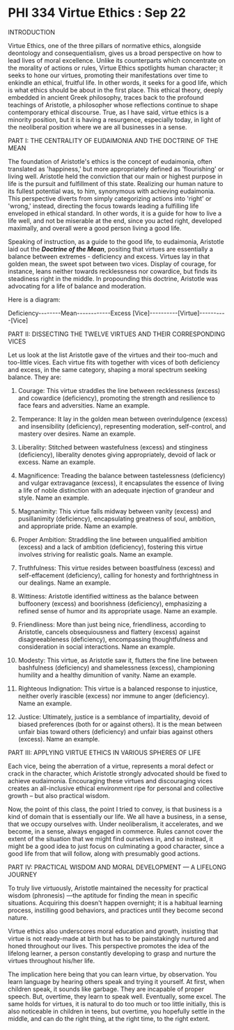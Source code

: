 # PHI 334 Virtue Ethics : Sep 22

INTRODUCTION

Virtue Ethics, one of the three pillars of normative ethics, alongside deontology and consequentialism, gives us a broad perspective on how to lead lives of moral excellence. Unlike its counterparts which concentrate on the morality of actions or rules, Virtue Ethics spotlights human character; it seeks to hone our virtues, promoting their manifestations over time to enkindle an ethical, fruitful life. In other words, it seeks for a good life, which is what ethics should be about in the first place. This ethical theory, deeply embedded in ancient Greek philosophy, traces back to the profound teachings of Aristotle, a philosopher whose reflections continue to shape contemporary ethical discourse. True, as I have said, virtue ethics is a minority position, but it is having a resurgence, especially today, in light of the neoliberal position where we are all businesses in a sense. 

PART I: THE CENTRALITY OF EUDAIMONIA AND THE DOCTRINE OF THE MEAN

The foundation of Aristotle's ethics is the concept of eudaimonia, often translated as 'happiness,' but more appropriately defined as 'flourishing' or living well. Aristotle held the conviction that our main or highest purpose in life is the pursuit and fulfillment of this state. Realizing our human nature to its fullest potential was, to him, synonymous with achieving eudaimonia. This perspective diverts from simply categorizing actions into 'right' or 'wrong,' instead, directing the focus towards leading a fulfilling life enveloped in ethical standard. In other words, it is a guide for how to live a life well, and not be miserable at the end, since you acted right, developed maximally, and overall were a good person living a good life. 

Speaking of instruction, as a guide to the good life, to eudaimonia, Aristotle laid out the ***Doctrine of the Mean***, positing that virtues are essentially a balance between extremes - deficiency and excess.  Virtues lay in that golden mean, the sweet spot between two vices. Display of courage, for instance, leans neither towards recklessness nor cowardice, but finds its steadiness right in the middle. In propounding this doctrine, Aristotle was advocating for a life of balance and moderation.

Here is a diagram:

Deficiency--------Mean------------Excess
[Vice]----------[Virtue]----------[Vice]

PART II: DISSECTING THE TWELVE VIRTUES AND THEIR CORRESPONDING VICES

Let us look at the list Aristotle gave of the virtues and their too-much and too-little vices. Each virtue fits with together with vices of both deficiency and excess, in the same category, shaping a moral spectrum seeking balance. They are:

1. Courage: This virtue straddles the line between recklessness (excess) and cowardice (deficiency), promoting the strength and resilience to face fears and adversities. Name an example. 

2. Temperance: It lay in the golden mean between overindulgence (excess) and insensibility (deficiency), representing moderation, self-control, and mastery over desires. Name an example. 

3. Liberality: Stitched between wastefulness (excess) and stinginess (deficiency), liberality denotes giving appropriately, devoid of lack or excess. Name an example. 

4. Magnificence: Treading the balance between tastelessness (deficiency) and vulgar extravagance (excess), it encapsulates the essence of living a life of noble distinction with an adequate injection of grandeur and style. Name an example. 

5. Magnanimity: This virtue falls midway between vanity (excess) and pusillanimity (deficiency), encapsulating greatness of soul, ambition, and appropriate pride. Name an example. 

6. Proper Ambition: Straddling the line between unqualified ambition (excess) and a lack of ambition (deficiency), fostering this virtue involves striving for realistic goals. Name an example. 

7. Truthfulness: This virtue resides between boastfulness (excess) and self-effacement (deficiency), calling for honesty and forthrightness in our dealings. Name an example. 

8. Wittiness: Aristotle identified wittiness as the balance between buffoonery (excess) and boorishness (deficiency), emphasizing a refined sense of humor and its appropriate usage. Name an example. 

9. Friendliness: More than just being nice, friendliness, according to Aristotle, cancels obsequiousness and flattery (excess) against disagreeableness (deficiency), encompassing thoughtfulness and consideration in social interactions. Name an example. 

10. Modesty: This virtue, as Aristotle saw it, flutters the fine line between bashfulness (deficiency) and shamelessness (excess), championing humility and a healthy dimunition of vanity. Name an example. 

11. Righteous Indignation: This virtue is a balanced response to injustice, neither overly irascible (excess) nor immune to anger (deficiency). Name an example. 

12. Justice: Ultimately, justice is a semblance of impartiality, devoid of biased preferences (both for or against others). It is the mean between unfair bias toward others (deficiency) and unfair bias against others (excess). Name an example. 

PART III: APPLYING VIRTUE ETHICS IN VARIOUS SPHERES OF LIFE

Each vice, being the aberration of a virtue, represents a moral defect or crack in the character, which Aristotle strongly advocated should be fixed to achieve eudaimonia. Encouraging these virtues and discouraging vices creates an all-inclusive ethical environment ripe for personal and collective growth – but also practical wisdom.

Now, the point of this class, the point I tried to convey, is that business is a kind of domain that is essentially our life. We all have a business, in a sense, that we occupy ourselves with. Under neoliberalism, it accelerates, and we become, in a sense, always engaged in commerce. Rules cannot cover the extent of the situation that we might find ourselves in, and so instead, it might be a good idea to just focus on culminating a good character, since a good life from that will follow, along with presumably good actions. 

PART IV: PRACTICAL WISDOM AND MORAL DEVELOPMENT — A LIFELONG JOURNEY

To truly live virtuously, Aristotle maintained the necessity for practical wisdom (phronesis) —the aptitude for finding the mean in specific situations. Acquiring this doesn't happen overnight; it is a habitual learning process, instilling good behaviors, and practices until they become second nature. 

Virtue ethics also underscores moral education and growth, insisting that virtue is not ready-made at birth but has to be painstakingly nurtured and honed throughout our lives. This  perspective promotes the idea of the lifelong learner, a person constantly developing to grasp and nurture the virtues throughout his/her life.

The implication here being that you can learn virtue, by observation. You learn language by hearing others speak and trying it yourself. At first, when children speak, it sounds like garbage. They are incapable of proper speech. But, overtime, they learn to speak well. Eventually, some excel. The same holds for virtues, it is natural to do too much or too little initially, this is also noticeable in children in teens, but overtime, you hopefully settle in the middle, and can do the right thing, at the right time, to the right extent. 

